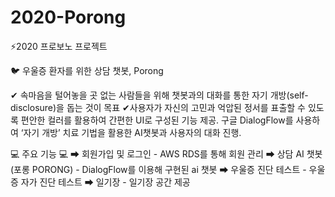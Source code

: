 # 2020-Porong

⚡2020 프로보노 프로젝트

🐦 우울증 환자를 위한 상담 챗봇, Porong


✔ 속마음을 털어놓을 곳 없는 사람들을 위해 챗봇과의 대화를 통한 자기 개방(self-disclosure)을 돕는 것이 목표
✔사용자가 자신의 고민과 억압된 정서를 표출할 수 있도록 편안한 컬러를 활용하여 간편한 UI로 구성된 기능 제공.
구글 DialogFlow를 사용하여 ‘자기 개방’ 치료 기법을 활용한 AI챗봇과 사용자의 대화 진행.


💻 주요 기능 💻
➡ 회원가입 및 로그인 - AWS RDS를 통해 회원 관리
➡ 상담 AI 챗봇 (포롱 PORONG) - DialogFlow를 이용해 구현된 ai 챗봇
➡ 우울증 진단 테스트 - 우울증 자가 진단 테스트
➡ 일기장 - 일기장 공간 제공
